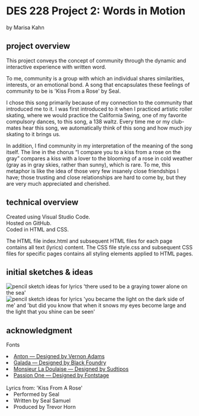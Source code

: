 # DES 228 Project 2: Words in Motion
by Marisa Kahn
## project overview
This project conveys the concept of community through the dynamic and interactive experience with written word. 

To me, community is a group with which an individual shares similarities, interests, or an emotional bond. A song that encapsulates these feelings of community to be is 'Kiss From a Rose' by Seal. <br>

I chose this song primarily because of my connection to the community that introduced me to it. I was first introduced to it when I practiced artistic roller skating, where we would practice the California Swing, one of my favorite compulsory dances, to this song, a 138 waltz. Every time me or my club-mates hear this song, we automatically think of this song and how much joy skating to it brings us. <br>

In addition, I find community in my interpretation of the meaning of the song itself. The line in the chorus “I compare you to a kiss from a rose on the gray” compares a kiss with a lover to the blooming of a rose in cold weather (gray as in gray skies, rather than sunny), which is rare. To me, this metaphor is like the idea of those very few insanely close friendships I have; those trusting and close relationships are hard to come by, but they are very much appreciated and cherished.

## technical overview
Created using Visual Studio Code.<br>
Hosted on GitHub.<br>
Coded in HTML and CSS.<br>

The HTML file index.html and subsequent HTML files for each page contains all text (lyrics) content. The CSS file style.css and subsequent CSS files for specific pages contains all styling elements applied to HTML pages. 


## initial sketches & ideas
<img src="/img/20241007_143303.jpg" alt="pencil sketch ideas for lyrics 'there used to be a graying tower alone on the sea'">
<img src="/img/20241007_143307.jpg" alt="pencil sketch ideas for lyrics 'you became the light on the dark side of me' and 'but did you know that when it snows my eyes become large and the light that you shine can be seen'">


## acknowledgment
Fonts
<li><a href="https://fonts.google.com/specimen/Anton">Anton — Designed by Vernon Adams</a></li>
<li><a href="https://fonts.google.com/specimen/Galada">Galada — Designed by Black Foundry</a></li>
<li><a href="https://fonts.google.com/specimen/Monsieur+La+Doulaise">Monsieur La Doulaise — Designed by Sudtipos</a></li>
<li><a href="https://fonts.google.com/specimen/Passion+One">Passion One — Designed by Fontstage</a></li>


<br>
Lyrics from: 'Kiss From A Rose'
<li>Performed by Seal</li>
<li>Written by Seal Samuel</li>
<li>Produced by Trevor Horn</li>
